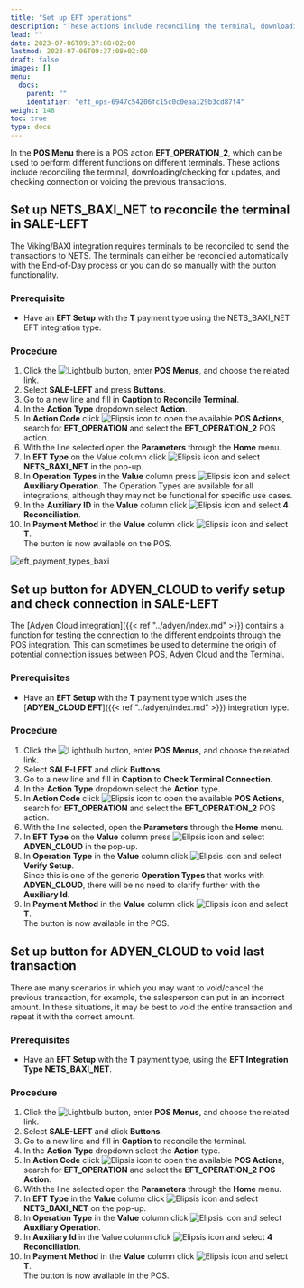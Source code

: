 ```yaml
---
title: "Set up EFT operations"
description: "These actions include reconciling the terminal, downloading/checking for updates, and checking connection or voiding the previous transactions. To set them up, refer to this guide."
lead: ""
date: 2023-07-06T09:37:08+02:00
lastmod: 2023-07-06T09:37:08+02:00
draft: false
images: []
menu:
  docs:
    parent: ""
    identifier: "eft_ops-6947c54206fc15c0c0eaa129b3cd87f4"
weight: 148
toc: true
type: docs
---
```


In the **POS Menu** there is a POS action **EFT_OPERATION_2**, which can be used to perform different functions on different terminals. These actions include reconciling the terminal, downloading/checking for updates, and checking connection or voiding the previous transactions.

## Set up NETS_BAXI_NET to reconcile the terminal in SALE-LEFT

The Viking/BAXI integration requires terminals to be reconciled to send the transactions to NETS. The terminals can either be reconciled automatically with the End-of-Day process or you can do so manually with the button functionality.

### Prerequisite

- Have an **EFT Setup** with the **T** payment type using the NETS_BAXI_NET EFT integration type.

### Procedure

1. Click the ![Lightbulb](Lightbulb_icon.PNG) button, enter **POS Menus**, and choose the related link.         	
2.	Select **SALE-LEFT** and press **Buttons**.
3.	Go to a new line and fill in **Caption** to **Reconcile Terminal**.
4.	In the **Action Type** dropdown select **Action**.
5. In **Action Code** click ![Elipsis icon](elipsis_icon.png) to open the available **POS Actions**, search for **EFT_OPERATION** and select the **EFT_OPERATION_2** POS action.
6. With the line selected open the **Parameters** through the **Home** menu.
7.	In **EFT Type** on the Value column click ![Elipsis icon](elipsis_icon.png) and select **NETS_BAXI_NET** in the pop-up.
8.	In **Operation Types** in the **Value** column press ![Elipsis icon](elipsis_icon.png) and select **Auxiliary Operation**.
The Operation Types are available for all integrations, although they may not be functional for specific use cases. 
9.	In the **Auxiliary ID** in the **Value** column click ![Elipsis icon](elipsis_icon.png) and select **4 Reconciliation**.
10.	In **Payment Method** in the **Value** column click ![Elipsis icon](elipsis_icon.png) and select **T**.       
    The button is now available on the POS.

![eft_payment_types_baxi](eft_payment_types_baxi.PNG)

## Set up button for ADYEN_CLOUD to verify setup and check connection in SALE-LEFT

The [Adyen Cloud integration]({{< ref "../adyen/index.md" >}}) contains a function for testing the connection to the different endpoints through the POS integration. This can sometimes be used to determine the origin of potential connection issues between POS, Adyen Cloud and the Terminal.

### Prerequisites

- Have an **EFT Setup** with the **T** payment type which uses the [**ADYEN_CLOUD EFT**]({{< ref "../adyen/index.md" >}}) integration type. 

### Procedure

1.	Click the ![Lightbulb](Lightbulb_icon.PNG) button, enter **POS Menus**, and choose the related link.         	
2. Select **SALE-LEFT** and click **Buttons**.
3. Go to a new line and fill in **Caption** to **Check Terminal Connection**.
4. In the **Action Type** dropdown select the **Action** type.
5. In **Action Code** click ![Elipsis icon](elipsis_icon.png) to open the available **POS Actions**, search for **EFT_OPERATION** and select the **EFT_OPERATION_2** POS action.
6. With the line selected, open the **Parameters** through the **Home** menu.
7. In **EFT Type** on the **Value** column press ![Elipsis icon](elipsis_icon.png) and select **ADYEN_CLOUD** in the pop-up.
8. In **Operation Type** in the **Value** column click ![Elipsis icon](elipsis_icon.png) and select **Verify Setup**.      
    Since this is one of the generic **Operation Types** that works with **ADYEN_CLOUD**, there will be no need to clarify further with the **Auxiliary Id**.
9.  In **Payment Method** in the **Value** column click ![Elipsis icon](elipsis_icon.png) and select **T**.      
    The button is now available in the POS.

## Set up button for ADYEN_CLOUD to void last transaction

There are many scenarios in which you may want to void/cancel the previous transaction, for example, the salesperson can put in an incorrect amount. In these situations, it may be best to void the entire transaction and repeat it with the correct amount.

### Prerequisites

- Have an **EFT Setup** with the **T** payment type, using the **EFT Integration Type NETS_BAXI_NET**.

### Procedure

1. Click the ![Lightbulb](Lightbulb_icon.PNG) button, enter **POS Menus**, and choose the related link.
2. Select **SALE-LEFT** and click **Buttons**.
3. Go to a new line and fill in **Caption** to reconcile the terminal.
4. In the **Action Type** dropdown select the **Action** type.
5. In **Action Code** click ![Elipsis icon](elipsis_icon.png) to open the available **POS Actions**, search for **EFT_OPERATION** and select the **EFT_OPERATION_2 POS Action**.
6. With the line selected open the **Parameters** through the **Home** menu.
7. In **EFT Type** in the **Value** column click ![Elipsis icon](elipsis_icon.png) and select **NETS_BAXI_NET** on the pop-up.
8. In **Operation Type** in the **Value** column click ![Elipsis icon](elipsis_icon.png) and select **Auxiliary Operation**.
9. In **Auxiliary Id** in the Value column click ![Elipsis icon](elipsis_icon.png) and select **4 Reconciliation**.
10. In **Payment Method** in the **Value** column click ![Elipsis icon](elipsis_icon.png) and select **T**.        
    The button is now available in the POS. 
